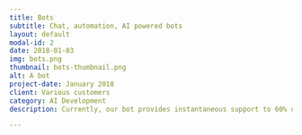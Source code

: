 ```yaml
---
title: Bots
subtitle: Chat, automation, AI powered bots
layout: default
modal-id: 2
date: 2018-01-03
img: bots.png
thumbnail: bots-thumbnail.png
alt: A bot
project-date: January 2018
client: Various customers
category: AI Development
description: Currently, our bot provides instantaneous support to 60% of all chatting customers, and has reduced our queued visitors by over 50%.

---
```

